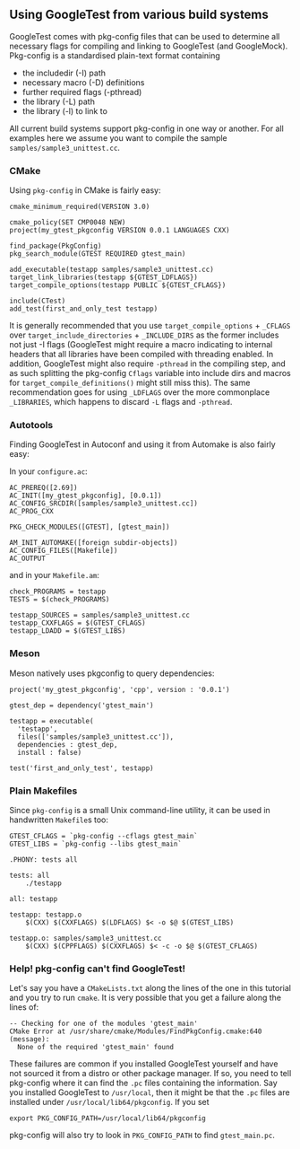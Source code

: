 ## Using GoogleTest from various build systems ##

GoogleTest comes with pkg-config files that can be used to determine all
necessary flags for compiling and linking to GoogleTest (and GoogleMock).
Pkg-config is a standardised plain-text format containing

  * the includedir (-I) path
  * necessary macro (-D) definitions
  * further required flags (-pthread)
  * the library (-L) path
  * the library (-l) to link to

All current build systems support pkg-config in one way or another. For
all examples here we assume you want to compile the sample
`samples/sample3_unittest.cc`.


### CMake ###

Using `pkg-config` in CMake is fairly easy:

```
cmake_minimum_required(VERSION 3.0)

cmake_policy(SET CMP0048 NEW)
project(my_gtest_pkgconfig VERSION 0.0.1 LANGUAGES CXX)

find_package(PkgConfig)
pkg_search_module(GTEST REQUIRED gtest_main)

add_executable(testapp samples/sample3_unittest.cc)
target_link_libraries(testapp ${GTEST_LDFLAGS})
target_compile_options(testapp PUBLIC ${GTEST_CFLAGS})

include(CTest)
add_test(first_and_only_test testapp)
```

It is generally recommended that you use `target_compile_options` + `_CFLAGS`
over `target_include_directories` + `_INCLUDE_DIRS` as the former includes not
just -I flags (GoogleTest might require a macro indicating to internal headers
that all libraries have been compiled with threading enabled. In addition,
GoogleTest might also require `-pthread` in the compiling step, and as such
splitting the pkg-config `Cflags` variable into include dirs and macros for
`target_compile_definitions()` might still miss this). The same recommendation
goes for using `_LDFLAGS` over the more commonplace `_LIBRARIES`, which
happens to discard `-L` flags and `-pthread`.


### Autotools ###

Finding GoogleTest in Autoconf and using it from Automake is also fairly easy:

In your `configure.ac`:

```
AC_PREREQ([2.69])
AC_INIT([my_gtest_pkgconfig], [0.0.1])
AC_CONFIG_SRCDIR([samples/sample3_unittest.cc])
AC_PROG_CXX

PKG_CHECK_MODULES([GTEST], [gtest_main])

AM_INIT_AUTOMAKE([foreign subdir-objects])
AC_CONFIG_FILES([Makefile])
AC_OUTPUT
```

and in your `Makefile.am`:

```
check_PROGRAMS = testapp
TESTS = $(check_PROGRAMS)

testapp_SOURCES = samples/sample3_unittest.cc
testapp_CXXFLAGS = $(GTEST_CFLAGS)
testapp_LDADD = $(GTEST_LIBS)
```


### Meson ###

Meson natively uses pkgconfig to query dependencies:

```
project('my_gtest_pkgconfig', 'cpp', version : '0.0.1')

gtest_dep = dependency('gtest_main')

testapp = executable(
  'testapp',
  files(['samples/sample3_unittest.cc']),
  dependencies : gtest_dep,
  install : false)

test('first_and_only_test', testapp)
```


### Plain Makefiles ###

Since `pkg-config` is a small Unix command-line utility, it can be used
in handwritten `Makefile`s too:

```
GTEST_CFLAGS = `pkg-config --cflags gtest_main`
GTEST_LIBS = `pkg-config --libs gtest_main`

.PHONY: tests all

tests: all
    ./testapp

all: testapp

testapp: testapp.o
    $(CXX) $(CXXFLAGS) $(LDFLAGS) $< -o $@ $(GTEST_LIBS)

testapp.o: samples/sample3_unittest.cc
    $(CXX) $(CPPFLAGS) $(CXXFLAGS) $< -c -o $@ $(GTEST_CFLAGS)
```


### Help! pkg-config can't find GoogleTest! ###

Let's say you have a `CMakeLists.txt` along the lines of the one in this
tutorial and you try to run `cmake`. It is very possible that you get a
failure along the lines of:

```
-- Checking for one of the modules 'gtest_main'
CMake Error at /usr/share/cmake/Modules/FindPkgConfig.cmake:640 (message):
  None of the required 'gtest_main' found
```

These failures are common if you installed GoogleTest yourself and have not
sourced it from a distro or other package manager. If so, you need to tell
pkg-config where it can find the `.pc` files containing the information.
Say you installed GoogleTest to `/usr/local`, then it might be that the
`.pc` files are installed under `/usr/local/lib64/pkgconfig`. If you set

```
export PKG_CONFIG_PATH=/usr/local/lib64/pkgconfig
```

pkg-config will also try to look in `PKG_CONFIG_PATH` to find `gtest_main.pc`.
